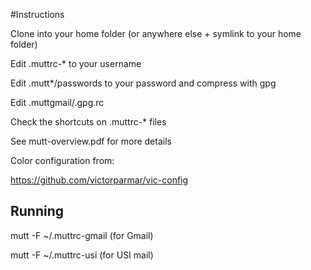 #Instructions

Clone into your home folder (or anywhere else + symlink to your home folder)

Edit .muttrc-* to your username

Edit .mutt*/passwords to your password and compress with gpg

Edit .muttgmail/.gpg.rc

Check the shortcuts on .muttrc-* files

See mutt-overview.pdf for more details

Color configuration from:

https://github.com/victorparmar/vic-config


## Running

mutt -F ~/.muttrc-gmail (for Gmail)

mutt -F ~/.muttrc-usi (for USI mail)

